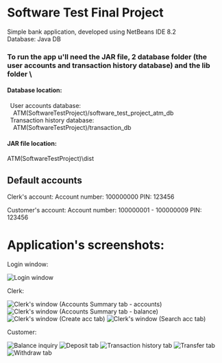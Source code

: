 # Software Test Final Project
Simple bank application, developed using NetBeans IDE 8.2\
Database: Java DB 
### To run the app u'll need the JAR file, 2 database folder (the user accounts and transaction history database) and the lib folder \
#### Database location:
&ensp;User accounts database: \
&ensp;&ensp;ATM(SoftwareTestProject)/software_test_project_atm_db \
&ensp;Transaction history database: \
&ensp;&ensp;ATM(SoftwareTestProject)/transaction_db
#### JAR file location:
  ATM(SoftwareTestProject)\dist 

## Default accounts
Clerk's account: 
  Account number: 100000000
  PIN: 123456

Customer's account:
  Account number: 100000001 - 100000009
  PIN: 123456
  
 # Application's screenshots:
 
  Login window:
  
   ![Login window](https://user-images.githubusercontent.com/4330756/115949591-bcc0b780-a508-11eb-840a-772868286551.jpg)

  Clerk:
    
   ![Clerk's window (Accounts Summary tab - accounts)](https://user-images.githubusercontent.com/4330756/115949625-f396cd80-a508-11eb-8790-2ebcf913f5fa.jpg)
   ![Clerk's window (Accounts Summary tab - balance)](https://user-images.githubusercontent.com/4330756/115949628-f4c7fa80-a508-11eb-8112-5fc672d68ba8.jpg)
   ![Clerk's window (Create acc tab)](https://user-images.githubusercontent.com/4330756/115949629-f5609100-a508-11eb-9e40-2f9015808a44.jpg)
   ![Clerk's window (Search acc tab)](https://user-images.githubusercontent.com/4330756/115949631-f5f92780-a508-11eb-853e-03076bdb669a.jpg)
  
  Customer:
  
   ![Balance inquiry](https://user-images.githubusercontent.com/4330756/115949650-13c68c80-a509-11eb-866c-fd16a79632ca.jpg)
   ![Deposit tab](https://user-images.githubusercontent.com/4330756/115949651-145f2300-a509-11eb-8a59-27cefd429d4c.jpg)
   ![Transaction history tab](https://user-images.githubusercontent.com/4330756/115949653-14f7b980-a509-11eb-8e56-73f702c36be9.jpg)
   ![Transfer tab](https://user-images.githubusercontent.com/4330756/115949654-15905000-a509-11eb-86c2-1091ed56bfc9.jpg)
   ![Withdraw tab](https://user-images.githubusercontent.com/4330756/115949655-1628e680-a509-11eb-96b8-8fb481bee795.jpg)


